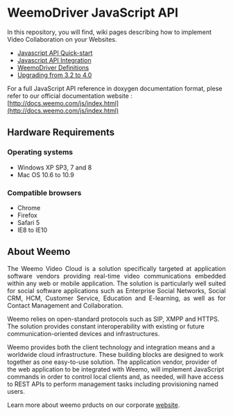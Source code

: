 # WeemoDriver JavaScript API


In this repository, you will find, wiki pages describing how to implement Video Collaboration on your Websites.

- [Javascript API Quick-start](quickstart.md)
- [Javascript API Integration](https://github.com/weemo/Release-4.0/wiki/Javascript-API-Integration)
- [WeemoDriver Definitions](https://github.com/weemo/Release-4.0/wiki/WeemoDriver-Naming)
- [Upgrading from 3.2 to 4.0](https://github.com/weemo/JavaScript-API/wiki/Upgrade-3.2-to-4.0)

For a full JavaScript API reference in doxygen documentation format, plese refer to our official documentation website : [http://docs.weemo.com/js/index.html](http://docs.weemo.com/js/index.html)

## Hardware Requirements

### Operating systems
* Windows XP SP3, 7 and 8 <br/>
* Mac OS 10.6 to 10.9

### Compatible browsers
* Chrome <br/>
* Firefox <br/>
* Safari 5  <br/>
* IE8 to IE10 


## About Weemo

<p align="justify">
The Weemo Video Cloud is a solution specifically targeted at application software vendors providing real-time video communications embedded within any web or mobile application. The solution is particularly well suited for social software applications such as Enterprise Social Networks, Social CRM, HCM, Customer Service, Education and E-learning, as well as for Contact Management and Collaboration.
</p>
<p align="justify">

Weemo relies on open-standard protocols such as SIP, XMPP and HTTPS. The solution provides constant interoperability with existing or future communication-oriented devices and infrastructures.
</p>
<p align="justify">

Weemo provides both the client technology and integration means and a worldwide cloud infrastructure. These building blocks are designed to work together as one easy-to-use solution. The application vendor, provider of the web application to be integrated with Weemo, will implement JavaScript commands in order to control local clients and, as needed, will have access to REST APIs to perform management tasks including provisioning named users.
</p>

Learn more about weemo prducts on our corporate <a href="http://www.weemo.com">website</a>.
